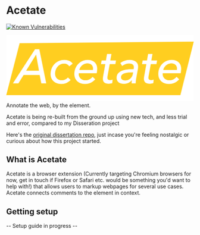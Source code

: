 # Acetate

[![Known Vulnerabilities](https://snyk.io/test/github/SamReeve96/Acetate/badge.svg)](https://snyk.io/test/github/SamReeve96/Acetate)

![Acetate logo](https://github.com/SamReeve96/Acetate/blob/Core/Assets/AcetateFull.png?raw=true)
Annotate the web, by the element.

Acetate is being re-built from the ground up using new tech, and less trial and error, compared to my Disseration project

Here's the [original dissertation repo](https://github.com/SamReeve96/Acetate-Dissertation-Prototype-), just incase you're feeling nostalgic or curious about how this project started.

## What is Acetate

Acetate is a browser extension (Currently targeting Chromium browsers for now, get in touch if Firefox or Safari etc. would be something you'd want to help with!) that allows users to markup webpages for several use cases. Acetate connects comments to the element in context.

## Getting setup

-- Setup guide in progress --
